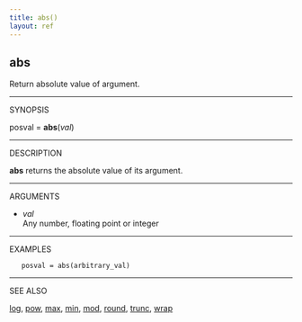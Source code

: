 ```yaml
---
title: abs()
layout: ref
---
```


## abs

Return absolute value of argument.

-----

SYNOPSIS

posval = **abs**(*val*)

-----

DESCRIPTION

**abs** returns the absolute value of its argument.

-----

ARGUMENTS

  - *val*  
    Any number, floating point or integer

-----

EXAMPLES

``` 
   posval = abs(arbitrary_val)
```

-----

SEE ALSO

[log](log.html), [pow](pow.html), [max](max.html), [min](min.html),
[mod](mod.html), [round](round.html), [trunc](trunc.html),
[wrap](wrap.html)
